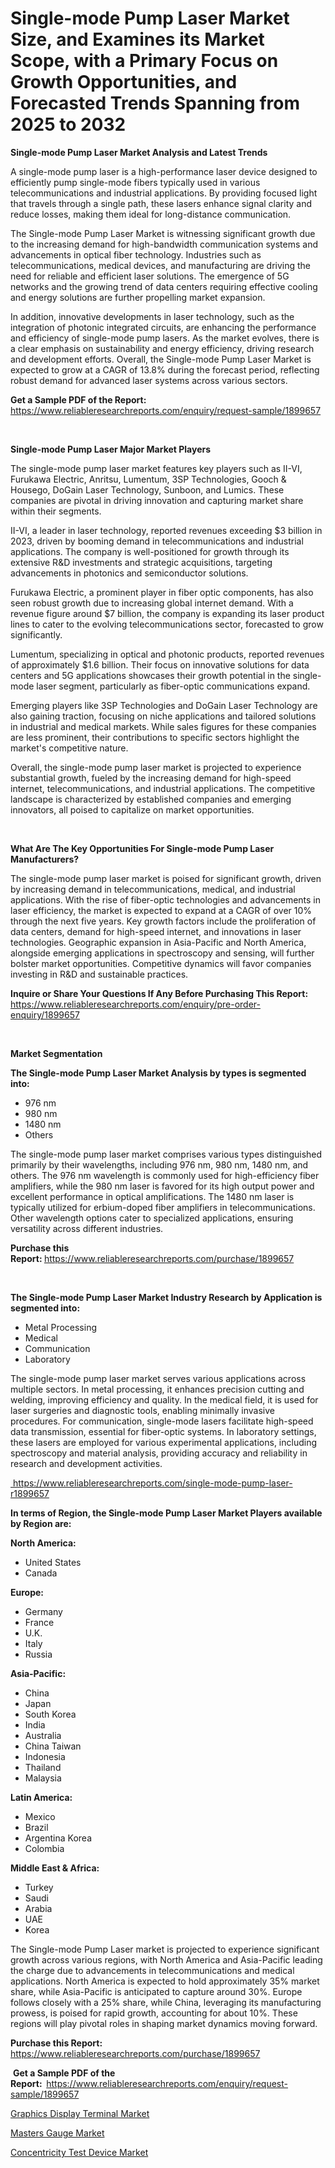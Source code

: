 <p><h1>Single-mode Pump Laser Market Size, and Examines its Market Scope, with a Primary Focus on Growth Opportunities, and Forecasted Trends Spanning from 2025 to 2032</h1></p><p><strong>Single-mode Pump Laser Market Analysis and Latest Trends</strong></p>
<p><p>A single-mode pump laser is a high-performance laser device designed to efficiently pump single-mode fibers typically used in various telecommunications and industrial applications. By providing focused light that travels through a single path, these lasers enhance signal clarity and reduce losses, making them ideal for long-distance communication.</p><p>The Single-mode Pump Laser Market is witnessing significant growth due to the increasing demand for high-bandwidth communication systems and advancements in optical fiber technology. Industries such as telecommunications, medical devices, and manufacturing are driving the need for reliable and efficient laser solutions. The emergence of 5G networks and the growing trend of data centers requiring effective cooling and energy solutions are further propelling market expansion.</p><p>In addition, innovative developments in laser technology, such as the integration of photonic integrated circuits, are enhancing the performance and efficiency of single-mode pump lasers. As the market evolves, there is a clear emphasis on sustainability and energy efficiency, driving research and development efforts. Overall, the Single-mode Pump Laser Market is expected to grow at a CAGR of 13.8% during the forecast period, reflecting robust demand for advanced laser systems across various sectors.</p></p>
<p><strong>Get a Sample PDF of the Report:&nbsp;</strong> <a href="https://www.reliableresearchreports.com/enquiry/request-sample/1899657?utm_campaign=113&utm_medium=2&utm_source=Github&utm_content=ia&utm_term=28032025&utm_id=single-mode-pump-laser">https://www.reliableresearchreports.com/enquiry/request-sample/1899657</a></p>
<p>&nbsp;</p>
<p><strong>Single-mode Pump Laser Major Market Players</strong></p>
<p><p>The single-mode pump laser market features key players such as II-VI, Furukawa Electric, Anritsu, Lumentum, 3SP Technologies, Gooch & Housego, DoGain Laser Technology, Sunboon, and Lumics. These companies are pivotal in driving innovation and capturing market share within their segments.</p><p>II-VI, a leader in laser technology, reported revenues exceeding $3 billion in 2023, driven by booming demand in telecommunications and industrial applications. The company is well-positioned for growth through its extensive R&D investments and strategic acquisitions, targeting advancements in photonics and semiconductor solutions.</p><p>Furukawa Electric, a prominent player in fiber optic components, has also seen robust growth due to increasing global internet demand. With a revenue figure around $7 billion, the company is expanding its laser product lines to cater to the evolving telecommunications sector, forecasted to grow significantly.</p><p>Lumentum, specializing in optical and photonic products, reported revenues of approximately $1.6 billion. Their focus on innovative solutions for data centers and 5G applications showcases their growth potential in the single-mode laser segment, particularly as fiber-optic communications expand.</p><p>Emerging players like 3SP Technologies and DoGain Laser Technology are also gaining traction, focusing on niche applications and tailored solutions in industrial and medical markets. While sales figures for these companies are less prominent, their contributions to specific sectors highlight the market's competitive nature.</p><p>Overall, the single-mode pump laser market is projected to experience substantial growth, fueled by the increasing demand for high-speed internet, telecommunications, and industrial applications. The competitive landscape is characterized by established companies and emerging innovators, all poised to capitalize on market opportunities.</p></p>
<p>&nbsp;</p>
<p><strong>What Are The Key Opportunities For Single-mode Pump Laser Manufacturers?</strong></p>
<p><p>The single-mode pump laser market is poised for significant growth, driven by increasing demand in telecommunications, medical, and industrial applications. With the rise of fiber-optic technologies and advancements in laser efficiency, the market is expected to expand at a CAGR of over 10% through the next five years. Key growth factors include the proliferation of data centers, demand for high-speed internet, and innovations in laser technologies. Geographic expansion in Asia-Pacific and North America, alongside emerging applications in spectroscopy and sensing, will further bolster market opportunities. Competitive dynamics will favor companies investing in R&D and sustainable practices.</p></p>
<p><strong>Inquire or Share Your Questions If Any Before Purchasing This Report:</strong> <a href="https://www.reliableresearchreports.com/enquiry/pre-order-enquiry/1899657?utm_campaign=113&utm_medium=2&utm_source=Github&utm_content=ia&utm_term=28032025&utm_id=single-mode-pump-laser">https://www.reliableresearchreports.com/enquiry/pre-order-enquiry/1899657</a></p>
<p>&nbsp;</p>
<p><strong>Market Segmentation</strong></p>
<p><strong>The Single-mode Pump Laser Market Analysis by types is segmented into:</strong></p>
<p><ul><li>976 nm</li><li>980 nm</li><li>1480 nm</li><li>Others</li></ul></p>
<p><p>The single-mode pump laser market comprises various types distinguished primarily by their wavelengths, including 976 nm, 980 nm, 1480 nm, and others. The 976 nm wavelength is commonly used for high-efficiency fiber amplifiers, while the 980 nm laser is favored for its high output power and excellent performance in optical amplifications. The 1480 nm laser is typically utilized for erbium-doped fiber amplifiers in telecommunications. Other wavelength options cater to specialized applications, ensuring versatility across different industries.</p></p>
<p><strong>Purchase this Report:&nbsp;</strong><a href="https://www.reliableresearchreports.com/purchase/1899657?utm_campaign=113&utm_medium=2&utm_source=Github&utm_content=ia&utm_term=28032025&utm_id=single-mode-pump-laser">https://www.reliableresearchreports.com/purchase/1899657</a></p>
<p>&nbsp;</p>
<p><strong>The Single-mode Pump Laser Market Industry Research by Application is segmented into:</strong></p>
<p><ul><li>Metal Processing</li><li>Medical</li><li>Communication</li><li>Laboratory</li></ul></p>
<p><p>The single-mode pump laser market serves various applications across multiple sectors. In metal processing, it enhances precision cutting and welding, improving efficiency and quality. In the medical field, it is used for laser surgeries and diagnostic tools, enabling minimally invasive procedures. For communication, single-mode lasers facilitate high-speed data transmission, essential for fiber-optic systems. In laboratory settings, these lasers are employed for various experimental applications, including spectroscopy and material analysis, providing accuracy and reliability in research and development activities.</p></p>
<p><a href="https://www.reliableresearchreports.com/single-mode-pump-laser-r1899657?utm_campaign=113&utm_medium=2&utm_source=Github&utm_content=ia&utm_term=28032025&utm_id=single-mode-pump-laser">&nbsp;https://www.reliableresearchreports.com/single-mode-pump-laser-r1899657</a></p>
<p><strong>In terms of Region, the Single-mode Pump Laser Market Players available by Region are:</strong></p>
<p>
    <p> <strong> North America: </strong>
        <ul>
            <li>United States</li>
            <li>Canada</li>
        </ul>
        </p> 
    <p> <strong> Europe: </strong>
        <ul>
            <li>Germany</li>
            <li>France</li>
            <li>U.K.</li>
            <li>Italy</li>
            <li>Russia</li>
        </ul>
        </p> 
    <p> <strong> Asia-Pacific: </strong>
        <ul>
            <li>China</li>
            <li>Japan</li>
            <li>South Korea</li>
            <li>India</li>
            <li>Australia</li>
            <li>China Taiwan</li>
            <li>Indonesia</li>
            <li>Thailand</li>
            <li>Malaysia</li>
        </ul>
        </p> 
    <p> <strong> Latin America: </strong>
        <ul>
            <li>Mexico</li>
            <li>Brazil</li>
            <li>Argentina Korea</li>
            <li>Colombia</li>
        </ul>
        </p> 
    <p> <strong> Middle East & Africa: </strong>
        <ul>
            <li>Turkey</li>
            <li>Saudi</li>
            <li>Arabia</li>
            <li>UAE</li>
            <li>Korea</li>
        </ul>
    </p>
    </p>
<p><p>The Single-mode Pump Laser market is projected to experience significant growth across various regions, with North America and Asia-Pacific leading the charge due to advancements in telecommunications and medical applications. North America is expected to hold approximately 35% market share, while Asia-Pacific is anticipated to capture around 30%. Europe follows closely with a 25% share, while China, leveraging its manufacturing prowess, is poised for rapid growth, accounting for about 10%. These regions will play pivotal roles in shaping market dynamics moving forward.</p></p>
<p><strong>Purchase this Report: </strong><a href="https://www.reliableresearchreports.com/purchase/1899657?utm_campaign=113&utm_medium=2&utm_source=Github&utm_content=ia&utm_term=28032025&utm_id=single-mode-pump-laser">https://www.reliableresearchreports.com/purchase/1899657</a></p>
<p>&nbsp;<strong>Get a Sample PDF of the Report:&nbsp;&nbsp;</strong><a href="https://www.reliableresearchreports.com/enquiry/request-sample/1899657?utm_campaign=113&utm_medium=2&utm_source=Github&utm_content=ia&utm_term=28032025&utm_id=single-mode-pump-laser">https://www.reliableresearchreports.com/enquiry/request-sample/1899657</a></p>
<p><strong></strong></p>
<p><p><a href="https://github.com/abexjeliti/Market-Research-Report-List-1/blob/main/graphics-display-terminal-market.md?utm_campaign=113&utm_medium=2&utm_source=Github&utm_content=ia&utm_term=28032025&utm_id=single-mode-pump-laser">Graphics Display Terminal Market</a></p><p><a href="https://github.com/hervedeidadw/Market-Research-Report-List-1/blob/main/masters-gauge-market.md?utm_campaign=113&utm_medium=2&utm_source=Github&utm_content=ia&utm_term=28032025&utm_id=single-mode-pump-laser">Masters Gauge Market</a></p><p><a href="https://github.com/duzcupetriv/Market-Research-Report-List-1/blob/main/concentricity-test-device-market.md?utm_campaign=113&utm_medium=2&utm_source=Github&utm_content=ia&utm_term=28032025&utm_id=single-mode-pump-laser">Concentricity Test Device Market</a></p></p>